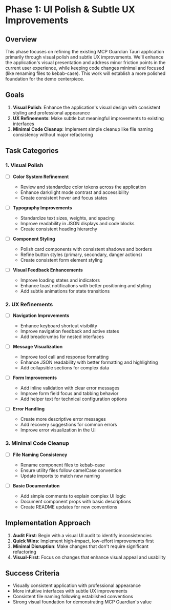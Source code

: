 # Phase 1: UI Polish & Subtle UX Improvements

## Overview

This phase focuses on refining the existing MCP Guardian Tauri application primarily through visual polish and subtle UX improvements. We'll enhance the application's visual presentation and address minor friction points in the current user experience, while keeping code changes minimal and focused (like renaming files to kebab-case). This work will establish a more polished foundation for the demo centerpiece.

## Goals

1. **Visual Polish**: Enhance the application's visual design with consistent styling and professional appearance
2. **UX Refinements**: Make subtle but meaningful improvements to existing interfaces
3. **Minimal Code Cleanup**: Implement simple cleanup like file naming consistency without major refactoring

## Task Categories

### 1. Visual Polish

- [ ] **Color System Refinement**
  - Review and standardize color tokens across the application
  - Enhance dark/light mode contrast and accessibility
  - Create consistent hover and focus states

- [ ] **Typography Improvements**
  - Standardize text sizes, weights, and spacing
  - Improve readability in JSON displays and code blocks
  - Create consistent heading hierarchy

- [ ] **Component Styling**
  - Polish card components with consistent shadows and borders
  - Refine button styles (primary, secondary, danger actions)
  - Create consistent form element styling

- [ ] **Visual Feedback Enhancements**
  - Improve loading states and indicators
  - Enhance toast notifications with better positioning and styling
  - Add subtle animations for state transitions

### 2. UX Refinements

- [ ] **Navigation Improvements**
  - Enhance keyboard shortcut visibility
  - Improve navigation feedback and active states
  - Add breadcrumbs for nested interfaces

- [ ] **Message Visualization**
  - Improve tool call and response formatting
  - Enhance JSON readability with better formatting and highlighting
  - Add collapsible sections for complex data

- [ ] **Form Improvements**
  - Add inline validation with clear error messages
  - Improve form field focus and tabbing behavior
  - Add helper text for technical configuration options

- [ ] **Error Handling**
  - Create more descriptive error messages
  - Add recovery suggestions for common errors
  - Improve error visualization in the UI

### 3. Minimal Code Cleanup

- [ ] **File Naming Consistency**
  - Rename component files to kebab-case
  - Ensure utility files follow camelCase convention
  - Update imports to match new naming

- [ ] **Basic Documentation**
  - Add simple comments to explain complex UI logic
  - Document component props with basic descriptions
  - Create README updates for new conventions

## Implementation Approach

1. **Audit First**: Begin with a visual UI audit to identify inconsistencies
2. **Quick Wins**: Implement high-impact, low-effort improvements first
3. **Minimal Disruption**: Make changes that don't require significant refactoring
4. **Visual-First**: Focus on changes that enhance visual appeal and usability

## Success Criteria

- Visually consistent application with professional appearance
- More intuitive interfaces with subtle UX improvements
- Consistent file naming following established conventions
- Strong visual foundation for demonstrating MCP Guardian's value